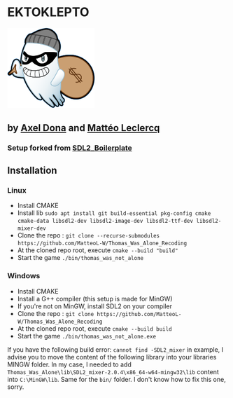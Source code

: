 # EKTOKLEPTO
<img src="https://github.com/MatteoL-W/EKTOKLEPTO/blob/master/assets/img/menu/ektoklepto.png" width="200">

## by [Axel Dona](https://github.com/AxelDona) and [Mattéo Leclercq](https://github.com/MatteoL-W/)
### Setup forked from [SDL2_Boilerplate](https://github.com/MatteoL-W/SDL2_Boilerplate)

## Installation
### Linux
- Install CMAKE
- Install lib ```sudo apt install git build-essential pkg-config cmake cmake-data libsdl2-dev libsdl2-image-dev libsdl2-ttf-dev libsdl2-mixer-dev```
- Clone the repo : ```git clone --recurse-submodules https://github.com/MatteoL-W/Thomas_Was_Alone_Recoding```
- At the cloned repo root, execute ```cmake --build "build"```
- Start the game ```./bin/thomas_was_not_alone```

### Windows
- Install CMAKE
- Install a G++ compiler (this setup is made for MinGW)
- If you're not on MinGW, install SDL2 on your compiler
- Clone the repo : ```git clone https://github.com/MatteoL-W/Thomas_Was_Alone_Recoding```
- At the cloned repo root, execute ```cmake --build build```
- Start the game ```./bin/thomas_was_not_alone.exe```

If you have the following build error: ```cannot find -SDL2_mixer``` in example, I advise you to move the content of the following library into your libraries MINGW folder. In my case, I needed to add ``` Thomas_Was_Alone\lib\SDL2_mixer-2.0.4\x86_64-w64-mingw32\lib ``` content into ```C:\MinGW\lib```. Same for the ```bin/``` folder. I don't know how to fix this one, sorry.
